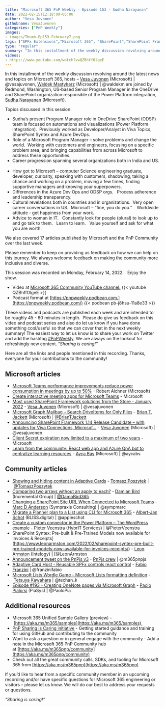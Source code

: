 ```yaml
---
title: "Microsoft 365 PnP Weekly - Episode 153 - Sudha Narayanan"
date: 2022-02-15T12:18:00-05:00
author: "Vesa Juvonen"
githubname: VesaJuvonen
categories: ["PnP Weekly"]
images:
- images/Thumb-Ep153-February7.png
tags: ["SPFx Extensions","Microsoft 365", "SharePoint","SharePoint Framework (SPFx)"]
type: "regular"
summary: "In this installment of the weekly discussion revolving around the latest news and topics on Microsoft 365, hosts – Vesa Juvonen (Microsoft) | @vesajuvonen, Waldek Mastykarz (Microsoft) | @waldekm are joined by Redmond, Washington, US-based Senior Program Manager in the OneDrive and SharePoint organization responsible of the Power Platform integration, Sudha Narayanan (Microsoft)."
videos:
- https://www.youtube.com/watch?v=QZBhffOlgeE
---
```



In this installment of the weekly discussion revolving around the latest news and topics on Microsoft 365, hosts – [Vesa Juvonen](https://twitter.com/vesajuvonen) (Microsoft) | @vesajuvonen, [Waldek Mastykarz](https://twitter.com/waldekm) (Microsoft) | @waldekm are joined by Redmond, Washington, US-based Senior Program Manager in the OneDrive and SharePoint organization responsible of the Power Platform integration, [Sudha Narayanan](https://www.linkedin.com/in/sudha-narayanan-3295326a/) (Microsoft).

Topics discussed in this session:

*   Sudha’s present Program Manager role in OneDrive SharePoint (ODSP) team is focused on automations and visualizations (Power Platform integration).  Previously worked as Developer/Analyst in Viva Topics, SharePoint Syntex and Azure DevOps.   
*   Role of a Microsoft Program Manager – solve problems and change the world.  Working with customers and engineers, focusing on a specific problem area, and bringing capabilities from across Microsoft to address these opportunities.      
*   Career progression spanning several organizations both in India and US.   
*   How got to Microsoft – computer Science engineering graduate, developer, curiosity, speaking with customers, shadowing, taking a chance and working on a problem, moving a few times, finding supportive managers and knowing your superpowers.
*   Differences in the Azure Dev Ops and ODSP orgs.   Process adherence and leadership transparency.    
*   Cultural revelations both in countries and in organizations.  Very open career conversations in US.  Microsoft – “fine, you do you.”    Worldwide attitude - get happiness from your work.
*   Advice to woman in IT.   Constantly look for people (plural) to look up to and go talk to them.   Learn to learn.   Value yourself and ask for what you are worth.  

We also covered 17 articles published by Microsoft and the PnP Community over the last week. 

Please remember to keep on providing us feedback on how we can help on this journey. We always welcome feedback on making the community more inclusive and diverse.

This session was recorded on Monday, February 14, 2022.   Enjoy the show. 

*   Video at [Microsoft 365 Community YouTube channel.](https://aka.ms/m365pnp-videos)
    {{< youtube QZBhffOlgeE >}}
*   Podcast format at [https://pnpweekly.podbean.com.](https://pnpweekly.podbean.com/)
    {{< podbean pb-j8hsu-11a8e33 >}}

These videos and podcasts are published each week and are intended to be roughly 45 - 60 minutes in length.  Please do give us feedback on this video and podcast series and also do let us know if you have done something cool/useful so that we can cover that in the next weekly summary! The easiest way to let us know is to share your work on Twitter and add the hashtag [#PnPWeekly](https://twitter.com/search?q=%23pnpweekly). We are always on the lookout for refreshingly new content. “_Sharing is caring!”_ 

Here are all the links and people mentioned in this recording. Thanks, everyone for your contributions to the community!

## Microsoft articles

*   [Microsoft Teams performance improvements reduce power consumption in meetings by up to 50%](https://techcommunity.microsoft.com/t5/microsoft-teams-blog/microsoft-teams-performance-improvements-reduce-power/ba-p/3139910) - Robert Aichner (Microsoft)
*   [Create interactive meeting apps for Microsoft Teams](https://docs.microsoft.com/en-gb/learn/modules/msteams-meetings-apps/) - Microsoft
*   [Most used SharePoint Framework solutions from the Store - January 2022](https://techcommunity.microsoft.com/t5/microsoft-sharepoint-blog/most-used-sharepoint-framework-solutions-from-the-store-january/ba-p/3148735) - [Vesa Juvonen](https://twitter.com/vesajuvonen) (Microsoft) | @vesajuvonen
*   [Microsoft Graph Mailbag – Search DriveItems for Only Files](https://devblogs.microsoft.com/microsoft365dev/microsoft-graph-mailbag-filter-search-driveitems-for-only-files/) - [Brian T. Jackett](https://twitter.com/BrianTJackett) (Microsoft) | [@BrianTJackett](/t5/user/viewprofilepage/user-id/4556)
*   [Announcing SharePoint Framework 1.14 Release Candidate – with updates for Viva Connections, Microsof...](https://devblogs.microsoft.com/microsoft365dev/announcing-sharepoint-framework-1-14-release-candidate-with-updates-for-viva-connections-microsoft-teams-and-sharepoint/) - [Vesa Juvonen](https://twitter.com/vesajuvonen) (Microsoft) | @vesajuvonen
*   [Client Secret expiration now limited to a maximum of two years](https://devblogs.microsoft.com/microsoft365dev/client-secret-expiration-now-limited-to-a-maximum-of-two-years/) - Microsoft
*   [Learn from the community: React web app and Azure QnA bot to centralize learning resources](https://devblogs.microsoft.com/microsoft365dev/learn-from-the-community-react-web-app-and-azure-qna-bot-to-centralize-learning-resources/) - [Ayça Baş](https://twitter.com/aycabs) (Microsoft) | @aycabs

## Community articles

*   [Showing and hiding content in Adaptive Cards](https://techcommunity.microsoft.com/t5/microsoft-365-pnp-blog/showing-and-hiding-content-in-adaptive-cards/ba-p/3142385) - [Tomasz Poszytek](https://twitter.com/TomaszPoszytek) | [@TomaszPoszytek](/t5/user/viewprofilepage/user-id/335682)
*   [Comparing two arrays without an apply to each?](https://techcommunity.microsoft.com/t5/microsoft-365-pnp-blog/comparing-two-arrays-without-an-apply-to-each/ba-p/3161917) - [Damian Bird](https://twitter.com/damobird365) (Incremental Group) | [@DamoBird365](/t5/user/viewprofilepage/user-id/1035201)
*   [Changing a SharePoint Site URL When Connected to Microsoft Teams](https://sympmarc.com/2022/02/14/changing-a-sharepoint-site-url-when-connected-to-microsoft-teams/) - [Marc D Anderson](https://twitter.com/sympmarc) (Sympraxis Consulting) | @sympmarc
*   [Migrate a Planner plan to a List using CLI for Microsoft 365](https://www.cloudappie.nl/migrate-planner-plan-list-climicrosoft365/) \- [Albert-Jan Schot](https://twitter.com/appieschot) (BLISS.digital) | @appieschot
*   [Create a custom connector in the Power Platform – The WordPress example](https://sharepains.com/2022/02/11/custom-connector-powerplatform-wordpress/) - [Pieter Veenstra](https://twitter.com/PieterVeenstra) (HybrIT Services) | @PieterVeenstra
*   SharePoint Syntex: Pre-built & Pre-Trained Models now available for Invoices & Receipts](<https://www.leonarmston.com/2022/02/sharepoint-syntex-pre-built-pre-trained-models-now-available-for-invoices-receipts/>) - [Leon Armston](https://twitter.com/LeonArmston) (Intelogy) | [@LeonArmston
*   [Announcement tweet on the PnPjs v3](https://twitter.com/m365pnpjs/status/1492177933116530691) - [PnPjs crew](https://twitter.com/m365pnpjs) | @m365pnpjs
*   [Adaptive Card Host - Reusable SPFx controls react control](https://pnp.github.io/sp-dev-fx-controls-react/controls/AdaptiveCardHost/) - [Fabio Franzini](https://twitter.com/franzinifabio) | @franzinifabio
*   [Microsoft Lists Wordle Game - Microsoft Lists formatting definition](https://github.com/pnp/List-Formatting/tree/master/view-samples/wordle-game-tile-format) - [Tetsuya Kawahara](https://twitter.com/techan_k) | @techan\_k
*   [Episode #193 - Creating OneNote pages via Microsoft Graph](https://www.youtube.com/watch?v=B_PWQyijV6E) - [Paolo Pialorsi](https://twitter.com/PaoloPia) (PiaSys) | @PaoloPia

## Additional resources

*   Microsoft 365 Unified Sample Gallery (preview) - [https://aka.ms/m365/samples](https://aka.ms/m365/samples) 
*   [PnP Sharing is Caring initiative](https://aka.ms/sharing-is-caring) \- Getting started guidance and training for using GitHub and contributing to the community
*   Want to ask a question or in general engage with the community - Add a note in the Microsoft 365 PnP Community hub at [https://aka.ms/m365pnp/community](https://aka.ms/m365pnp/community)
*   Check out all the great community calls, SDKs, and tooling for Microsoft 365 from [https://aka.ms/m365pnp](https://aka.ms/m365pnp)

If you’d like to hear from a specific community member in an upcoming recording and/or have specific questions for Microsoft 365 engineering or visitors – please let us know. We will do our best to address your requests or questions.

_"Sharing is caring!"_ 
